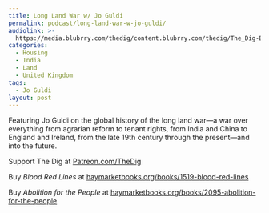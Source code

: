 ```yaml
---
title: Long Land War w/ Jo Guldi
permalink: podcast/long-land-war-w-jo-guldi/
audiolink: >-
  https://media.blubrry.com/thedig/content.blubrry.com/thedig/The_Dig-EP_417-Guldi.mp3
categories:
  - Housing
  - India
  - Land
  - United Kingdom
tags:
  - Jo Guldi
layout: post
---
```


Featuring Jo Guldi on the global history of the long land war—a war over everything from agrarian reform to tenant rights, from India and China to England and Ireland, from the late 19th century through the present—and into the future.

Support The Dig at [Patreon.com/TheDig](http://patreon.com/TheDig)

Buy *Blood Red Lines* at [haymarketbooks.org/books/1519-blood-red-lines](http://haymarketbooks.org/books/1519-blood-red-lines)

Buy *Abolition for the People* at [haymarketbooks.org/books/2095-abolition-for-the-people](http://haymarketbooks.org/books/2095-abolition-for-the-people)
